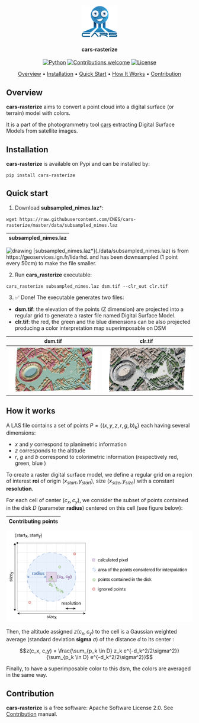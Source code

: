 <div align="center">
  <a href="https://gitlab.cnes.fr/cars/cars_rasterize"><img src="docs/source/images/picto_transparent.png" alt="CARS" title="CARS"  width="20%"></a>

<h4>cars-rasterize</h4>

[![Python](https://img.shields.io/badge/python-v3.8+-blue.svg)](https://www.python.org/downloads/release/python-380/)
[![Contributions welcome](https://img.shields.io/badge/contributions-welcome-orange.svg)](CONTRIBUTING.md)
[![License](https://img.shields.io/badge/License-Apache%202.0-blue.svg)](https://opensource.org/licenses/Apache-2.0/)

<p>
  <a href="#overview">Overview</a> •
  <a href="#installation">Installation</a> •
  <a href="#quick-start">Quick Start</a> •
  <a href="#how-it-works">How It Works</a> •
  <a href="#contribution">Contribution</a>
</p>
</div>

## Overview

**cars-rasterize** aims to convert a point cloud into a digital surface (or terrain) model with colors.

It is a part of the  photogrammetry tool [cars](https://github.com/cnes/cars) extracting Digital Surface Models from satellite images.

## Installation
**cars-rasterize** is available on Pypi and can be installed by:
```
pip install cars-rasterize
```

## Quick start

1. Download **subsampled_nimes.laz***:
```
wget https://raw.githubusercontent.com/CNES/cars-rasterize/master/data/subsampled_nimes.laz
```

subsampled_nimes.laz |
:-------------------------:|
<img src="docs/source/images/nimes.gif" alt="drawing" width="400"/> 
[subsampled_nimes.laz*](./data/subsampled_nimes.laz) is from https://geoservices.ign.fr/lidarhd. and has been downsampled (1 point every 50cm) to make the file smaller.

2. Run **cars_rasterize** executable:
```
cars_rasterize subsampled_nimes.laz dsm.tif --clr_out clr.tif
```

3. ✅ Done! The executable generates two files:
- **dsm.tif**: the elevation of the points (Z dimension) are projected into a regular grid to generate a raster file named Digital Surface Model.
- **clr.tif**: the red, the green and the blue dimensions can be also projected producing a color interpretation map superimposable on DSM

dsm.tif |  clr.tif
:-------------------------:|:-------------------------:
<img src="docs/source/images/nimes_elevation.png" alt="drawing" width="300"/>|   <img src="docs/source/images/nimes_colors.png" alt="drawing" width="300"/>


## How it works

A LAS file contains a set of points $P = \{(x, y, z, r, g, b)_k\}$ each having several dimensions:
- $x$ and $y$ correspond to planimetric information
- $z$ corresponds to the altitude
- $r$, $g$ and $b$ correspond to colorimetric information (respectively red, green, blue )


To create a raster digital surface model, we define a regular grid on a region of interest **roi** of origin $(x_{start}, y_{start})$, size $(x_{size}, y_{size})$ with a constant **resolution**.

For each cell of center $(c_x, c_y)$, we consider the subset of points contained in the disk $D$ (parameter **radius**) centered on this cell (see figure below):

Contributing points |
:-------------------------:|
<img src="docs/source/images/contributing_points.png" alt="drawing" width="600"/>

Then, the altitude assigned $z(c_x, c_y)$ to the cell is a Gaussian  weighted average (standard deviation **sigma** $\sigma$) of the distance $d$ to its center :

$$z(c_x, c_y) = \frac{\sum_{p_k \in D} z_k e^{-d_k^2/2\sigma^2}}{\sum_{p_k \in D} e^{-d_k^2/2\sigma^2}}$$

Finally, to have a superimposable color to this dsm, the colors are averaged in the same way.

## Contribution
**cars-rasterize** is a free software: Apache Software License 2.0. See [Contribution](./CONTRIBUTING.md) manual.